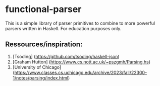 # functional-parser

This is a simple library of parser primitives to combine to more powerful parsers written in Haskell. For education purposes only.

## Ressources/inspiration: 

1. [Tsoding] (https://github.com/tsoding/haskell-json)
2. [Graham Hutton] (https://www.cs.nott.ac.uk/~pszgmh/Parsing.hs)
3. [University of Chicago] (https://www.classes.cs.uchicago.edu/archive/2023/fall/22300-1/notes/parsing/index.html)
